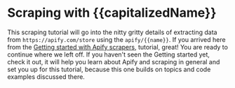 # Scraping with {{capitalizedName}}
This scraping tutorial will go into the nitty gritty details of extracting data from `https://apify.com/store` 
using the `apify/{{name}}`. If you arrived here from the [Getting started with Apify scrapers](/docs/scraping/tutorials/introduction),
tutorial, great! You are ready to continue where we left off. If you haven't seen the Getting started yet,
check it out, it will help you learn about Apify and scraping in general and set you up for this tutorial,
because this one builds on topics and code examples discussed there.

